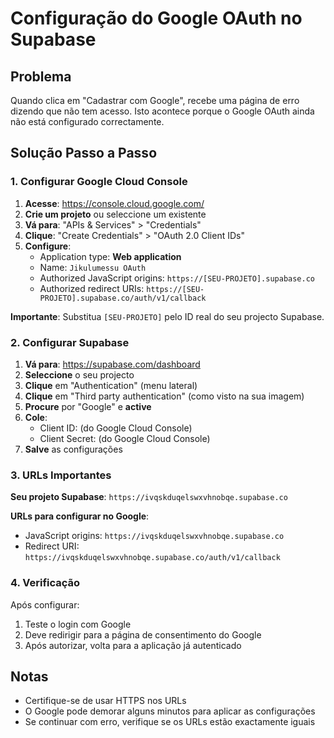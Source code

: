 # Configuração do Google OAuth no Supabase

## Problema
Quando clica em "Cadastrar com Google", recebe uma página de erro dizendo que não tem acesso. Isto acontece porque o Google OAuth ainda não está configurado correctamente.

## Solução Passo a Passo

### 1. Configurar Google Cloud Console

1. **Acesse**: https://console.cloud.google.com/
2. **Crie um projeto** ou seleccione um existente
3. **Vá para**: "APIs & Services" > "Credentials" 
4. **Clique**: "Create Credentials" > "OAuth 2.0 Client IDs"
5. **Configure**:
   - Application type: **Web application**
   - Name: `Jikulumessu OAuth`
   - Authorized JavaScript origins: `https://[SEU-PROJETO].supabase.co`
   - Authorized redirect URIs: `https://[SEU-PROJETO].supabase.co/auth/v1/callback`

**Importante**: Substitua `[SEU-PROJETO]` pelo ID real do seu projecto Supabase.

### 2. Configurar Supabase

1. **Vá para**: https://supabase.com/dashboard
2. **Seleccione** o seu projecto
3. **Clique** em "Authentication" (menu lateral)
4. **Clique** em "Third party authentication" (como visto na sua imagem)
5. **Procure** por "Google" e **active**
6. **Cole**:
   - Client ID: (do Google Cloud Console)
   - Client Secret: (do Google Cloud Console)
7. **Salve** as configurações

### 3. URLs Importantes

**Seu projeto Supabase**: `https://ivqskduqelswxvhnobqe.supabase.co`

**URLs para configurar no Google**:
- JavaScript origins: `https://ivqskduqelswxvhnobqe.supabase.co`
- Redirect URI: `https://ivqskduqelswxvhnobqe.supabase.co/auth/v1/callback`

### 4. Verificação

Após configurar:
1. Teste o login com Google
2. Deve redirigir para a página de consentimento do Google
3. Após autorizar, volta para a aplicação já autenticado

## Notas

- Certifique-se de usar HTTPS nos URLs
- O Google pode demorar alguns minutos para aplicar as configurações
- Se continuar com erro, verifique se os URLs estão exactamente iguais
